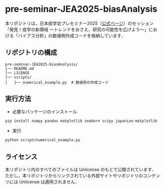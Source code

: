 # pre-seminar-JEA2025-biasAnalysis

本リポジトリは，日本疫学会プレセミナー2025（[公式ページ](https://jeaweb.jp/activities/seminars/individual.html?entry_id=2210)）のセッション「発見！疫学の新領域 ～トレンドをおさえ、研究の可能性を広げよう～」における「バイアス分析」の数値例作成コードを格納しています．

## リポジトリの構成

```
pre-seminar-JEA2025-biasAnalysis/
│── README.md
│── LICENSE
│── scripts/
│   ├── numerical_example.py  # 数値例の作成コード
```

## 実行方法

- 必要なパッケージのインストール
```bash
pip install numpy pandas matplotlib seaborn scipy japanize-matplotlib
```

- 実行
```bash
python script/numerical_example.py
```

## ライセンス

本リポジトリ内のすべてのファイルは Unlicense のもとで公開されています．
ただし，本リポジトリからリンクされている外部サイトやリポジトリのコンテンツには Unlicense は適用されません．
